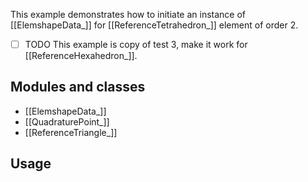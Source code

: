 This example demonstrates how to initiate an instance of [[ElemshapeData_]] for [[ReferenceTetrahedron_]] element of order 2.

- [ ] TODO This example is copy of test 3, make it work for [[ReferenceHexahedron_]].

## Modules and classes

- [[ElemshapeData_]]
- [[QuadraturePoint_]]
- [[ReferenceTriangle_]]

## Usage

